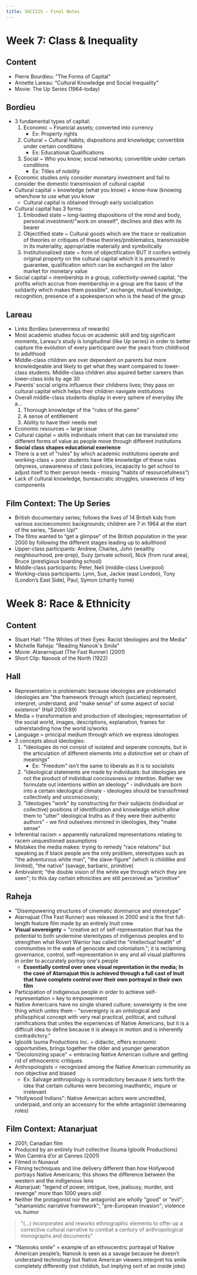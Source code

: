 ```yaml
---
title: SOCI225 - Final Notes
---
```


# Week 7: Class & Inequality	

## Content

- Pierre Bourdieu: "The Forms of Capital"
- Annette Lareau: “Cultural Knowledge and Social Inequality”
- Movie: The Up Series (1964-today)

## Bordieu

- 3 fundamental types of capital:
	1. Economic ~ Financial assets; converted into currency
		- Ex: Property rights
	2. Cultural ~ Cultural habits; dispositions and knowledge; convertible under certain conditions
		- Ex: Educational Qualifications
	3. Social ~ Who you know; social networks; convertible under certain conditions
		- Ex: Titles of nobility
- Economic studies only consider monetary investment and fail to consider the domestic transmission of cultural capital
- Cultural capital = knowledge (what you know) + know-how (knowing when/how to use what you know
	- Cultural capital is obtained through early socialization
- Cultural capital has 3 forms:
	1. Embodied state ~ long-lasting dispositions of the mind and body, personal investment/"work on oneself", declines and dies with its bearer
	2. Objectified state ~ Cultural goods which are the trace or realization of theories or critiques of these theories/problematics, transmissible in its materiality, appropriable materially and symbolically 
	3. Institutionalized state ~ form of objectification BUT it confers  entirely original property on the cultural capital which it is presumed to guarantee, qualification which can be exchanged on the labor market for monetary value
- Social capital = membership in a group, collectivity-owned capital, "the profits which accrue from membership in a group are the basic of the solidarity which makes them possible", exchange, mutual knowledge, 	recognition, presence of a spokesperson who is the head of the group

## Lareau

- Links Bordieu (unevenness of rewards)
- Most academic studies focus on academic skill and big significant moments, Lareau's study is longitudinal (like Up series) in order to better capture the evolution of every participant over the years from childhood to adulthood
- Middle-class children are over dependent on parents but more knowledgeable and likely to get what they want compaired to lower-class students. Middle-class children also aquired better careers than lower-class kids by age 30
- Parents' social origins influence their childrens lives; they pass on cultural capital which helps their children navigate institutions
- Overall middle-class students display in every sphere of everyday life a...
	1. Thorough knowledge of the "rules of the game"
	2. A sense of entitlement
	3. Ability to have their needs met
- Economic resources = large issue
- Cultural capital = skills individuals inherit that can be translated into different forms of value as people move through different institutions
- **Social class shapes educational exerience**
- There is a set of "rules" by which academic institutions operate and working-class + poor students have little knowledge of these rules (shyness, unawareness of class policies, incapacity to get school to adjust itself to their person needs - missing "habits of resourcefulness")
- Lack of cultural knowledge, bureaucratic struggles, unaweness of key components

## Film Context: The Up Series

- British documentary series; follows the lives of 14 British kids from various socioeconomic backgrounds; children are 7 in 1964 at the start of the series, "Seven Up!"
- The films wanted to “get a glimpse” of the British population in the year 2000 by following the different stages leading up to adulthood
- Upper-class participants:​ Andrew, Charles, John (wealthy neighbourhood, pre-prep), Suzy (private school), Nick (from rural area), Bruce (prestigious boarding school)
- Middle-class participants:​ Peter, Neil (middle-class Liverpool)
- Working-class participants:​ Lynn, Sue, Jackie (east London), Tony (London’s East Side), Paul, Symon (charity home)

# Week 8: Race & Ethnicity

## Content

- Stuart Hall: "The Whites of their Eyes: Racist Ideologies and the Media"
- Michelle Raheja: "Reading Nanook's Smile"
- Movie: Atanarnajuat (The Fast Runner) (2001)
- Short Clip: Nanook of the North (1922)

## Hall

- Representation is problematic because ideologies are problematicl ideologies are "the framework through which (societies) represent, interpret, understand, and "make sense" of some aspect of social existence" (Hall 2003:89)
- Media = transformation and production of ideologies; representation of the social world, images, descriptions, explanation, frames for udnerstanding how the world is/works
- Language = principal medium through which we express ideologies
- 3 concepts about ideologies:
	1. "Ideologies do not consist of isolated and seperate concepts, but in the articulation of different elements into a distinctive set or chain of meanings"
		- Ex: "Freedom" isn't the same to liberals as it is to socialists
	2. "Ideological statements are made by individuals: but ideologies are not the product of individual conciousness or intention. Rather we formulate out intentions within an ideology" - individuals are born into a certain ideological climate - ideologies should be transofrmed collectively and unconsciously;
	3. "Ideologies "work" by constructing for their subjects (individual or collective) positions of identification and knowledge which allow them to "utter" ideological truths as if they were their authentic authors" - we find outselves mirrored in ideologies, they "make sense"
- Inferential racism = apparently naturalized representations relating to racem unquestioned assumptions
- Mistakes the media makes: trying to remedy "race relations" but speaking as if black people are the only problem, stereotypes such as "the adventurous white man", "the slave-figure" (which is childlike and limited), "the native" (savage, barbaric, primitive)
- Ambivalent; "the double vision of the white eye through which they are seen"; to this day certain ethnicities are still perceived as "primitive"

## Raheja

- "Disempowering structures of cinematic dominance and stereotype"
- Atarnajuat (The Fast Runner) was released in 2000 and is the first full-length feature film made by an entirely Inuit crew
- **Visual sovereignty** = "creative act of self-representation that has the potential to both undermine stereotypes of indigenous peoples and to strengthen what Rovert Warrior has called the "intellectual health" of communities in the wake of genocide and colonialism."; it is reclaiming governance, control, self-representation in any and all visual platforms in order to accurately portray one's people
	- **Essentially control over ones visual reprentation in the media; In the case of Atarnajuat this is achieved through a full cast of Inuit that have complete control over their own portrayal in their own film**
- Participation of indigenous people in order to achieve self-representation = key to empowerment
- Native Americans have no single shared culture; sovereignty is the one thing which unites them - "sovereignty is an ontological and philisophical concept with very real practical, political, and cultural ramifications that unites the experiences of Native Americans, but it is a difficult idea to define because it is always in motion and is inherently contradictory."
- Igloolik Isuma Productions Inc. = didactic, offers economic opportunities, brings together the older and younger generation
- "Decolonizing space" = embracing Native American culture and getting rid of ethnocentric critiques
- Anthropologists = recognized among the Native American community as non objective and biased
	- Ex: Salvage anthropology is contradictory because it sets forth the idea that certain cultures were becoming inauthentic, impure or irrelevant
- "Hollywood Indians": Native American actors were uncredited, underpaid, and only an accessory for the white antagonist (demeaning roles)

## Film Context: Atanarjuat

- 2001; Canadian film
- Produced by an entirely Inuit collective (Isuma Igloolik Productions)
- Won Caméra d’or at Cannes (2001)
- Filmed in Nunavut
- Filming techniques and line delivery different than how Hollywood portrays Native Americans; this shows the difference between the western and the indigenous lens
- Atanarjuat: "legend of power, intrigue, love, jealousy, murder, and revenge" more than 1000 years old!
- Neither the protagonist nor the antagonist are wholly "good" or "evil"; "shamanistic narrative framework"; "pre-European invasion"; violence vs. humor

> "(...) incorporates and reworks ethnographic elements to offer up a corrective cultural narrative to combat a century of anthropological monographs and documents"

- "Nanooks smile" = example of an ethnocentric portrayal of Native American people’s; Nanook is seen as a savage because he doesn’t understand technology but Native American viewers interpret his smile completely differently (not childish, but implying sort of an inside joke)